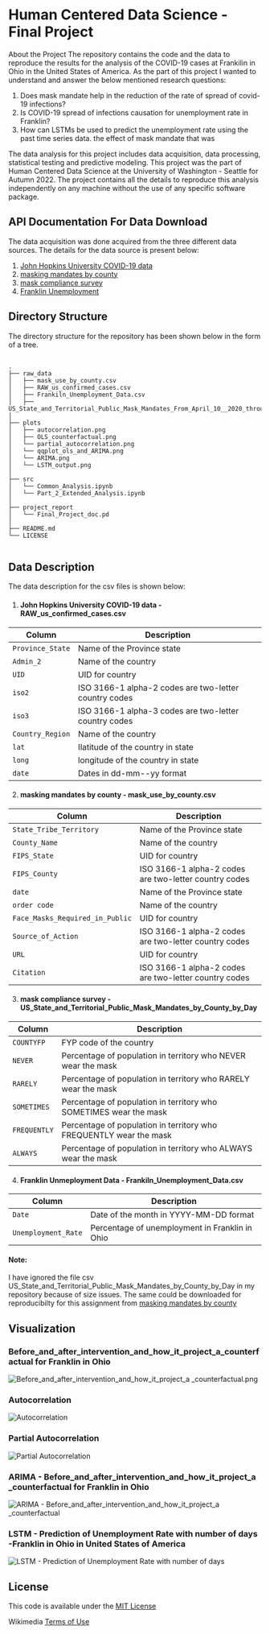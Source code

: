 # Human Centered Data Science - Final Project

About the Project
The repository contains the code and the data to reproduce the results for the analysis of the COVID-19 cases at Frankilin in
Ohio in the United States of America. As the part of this project I wanted to understand and answer the below mentioned research questions:

1. Does mask mandate help in the reduction of the rate of spread of covid-19 infections?
2. Is COVID-19 spread of infections causation for unemployment rate in Franklin?
3. How can LSTMs be used to predict the unemployment rate using the past time series data.
the effect of mask mandate that was 

The data analysis for this project includes data acquisition, data processing, statistical testing and predictive modeling. This project was the part of Human Centered Data Science at the University of Washington - Seattle for Autumn 2022. The project contains all the details to reproduce this analysis independently on any machine without the use of any specific software package.

## API Documentation For Data Download
The data acquisition was done acquired from the three different data sources. The details for the data source is present below:

1. [John Hopkins University COVID-19 data](https://www.kaggle.com/datasets/antgoldbloom/covid19-data-from-john-hopkins-university)
2. [masking mandates by county](https://data.cdc.gov/Policy-Surveillance/U-S-State-and-Territorial-Public-Mask-Mandates-Fro/62d6-pm5i)
3. [mask compliance survey](https://github.com/nytimes/covid-19-data/tree/master/mask-use)
4. [Franklin Unemployment](https://fred.stlouisfed.org/series/OHFRAN0URN)


## Directory Structure
The directory structure for the repository has been shown below in the form of a tree.

```

.
├── raw_data
│   ├── mask_use_by_county.csv
│   ├── RAW_us_confirmed_cases.csv
│   ├── Frankiln_Unemployment_Data.csv
│   ├── US_State_and_Territorial_Public_Mask_Mandates_From_April_10__2020_through_August_15__2021_by_County_by_Day.csv
│ 
├── plots
│   ├── autocorrelation.png
│   ├── OLS_counterfactual.png
│   └── partial_autocorrelation.png
│   └── qqplot_ols_and_ARIMA.png
│   └── ARIMA.png
│   └── LSTM_output.png
│ 
├── src
│   └── Common_Analysis.ipynb
│   └── Part_2_Extended_Analysis.ipynb
│ 
├── project_report
│   └── Final_Project_doc.pd
│ 
├── README.md
└── LICENSE


```

## Data Description
The data description for the csv files is shown below:
1. #### John Hopkins University COVID-19 data - RAW_us_confirmed_cases.csv

| Column                    | Description                                                                        |
| ------------------------- | -----------------------------------------------------------------------------------|
| `Province_State`           | Name of the Province state                                                        |
| `Admin_2`                  | Name of the country                                                       |
| `UID`                      | UID for country                                                |
| `iso2`                     | ISO 3166-1 alpha-2 codes are two-letter country codes  |
| `iso3`                     | ISO 3166-1 alpha-3 codes are two-letter country codes             |
| `Country_Region`           | Name of the country                      |
| `lat`                      | Ilatitude of the country in state |
| `long`                     | longitude of the country  in state          |
| `date`                     | Dates in dd-mm--yy format                     |

2. #### masking mandates by county - mask_use_by_county.csv

| Column                    | Description                                                                        |
| ------------------------- | -----------------------------------------------------------------------------------|
| `State_Tribe_Territory`   | Name of the Province state                                                        |
| `County_Name`             | Name of the country                                                       |
| `FIPS_State`              | UID for country                                                |
| `FIPS_County`             | ISO 3166-1 alpha-2 codes are two-letter country codes  |
| `date`                       | Name of the Province state                                                |
| `order code`                  | Name of the country                                                       |
| `Face_Masks_Required_in_Public`| UID for country                                                |
| `Source_of_Action`              | ISO 3166-1 alpha-2 codes are two-letter country codes  |
| `URL`                           | UID for country                                                |
| `Citation`                     | ISO 3166-1 alpha-2 codes are two-letter country codes  |

3. #### mask compliance survey - US_State_and_Territorial_Public_Mask_Mandates_by_County_by_Day

| Column                    | Description                                                                        |
| ------------------------- | -----------------------------------------------------------------------------------|
| `COUNTYFP`                | FYP code of the country                                                 |
| `NEVER`                  | Percentage of population in territory who NEVER wear the mask                                 |
| `RARELY`                 | Percentage of population in territory who RARELY wear the mask                       |
| `SOMETIMES`               | Percentage of population in territory who SOMETIMES wear the mask  |
| `FREQUENTLY`              | Percentage of population in territory who FREQUENTLY wear the mask  |
| `ALWAYS`                  | Percentage of population in territory who ALWAYS wear the mask  |

4. #### Franklin Unmeployment Data - Frankiln_Unemployment_Data.csv

| Column                    | Description                                                                        |
| ------------------------- | -----------------------------------------------------------------------------------|
| `Date`                | Date of the month in YYYY-MM-DD format                                               |
| `Unemployment_Rate`                  | Percentage of unemployment in Franklin in Ohio           


#### Note: 
I have ignored the file csv US_State_and_Territorial_Public_Mask_Mandates_by_County_by_Day in my repository because of size issues. The same could be downloaded for reproducibilty for this assignment from [masking mandates by county](https://data.cdc.gov/Policy-Surveillance/U-S-State-and-Territorial-Public-Mask-Mandates-Fro/62d6-pm5i)

## Visualization

### Before_and_after_intervention_and_how_it_project_a_counterfactual for Franklin in Ohio
![Before_and_after_intervention_and_how_it_project_a _counterfactual.png](https://github.com/obaiddawarki/Course_Project/blob/main/plots/OLS_counterfactual.png)

### Autocorrelation
![Autocorrelation](plots/autocorrelation.png)

### Partial Autocorrelation
![Partial Autocorrelation](plots/partial_autocorrelation.png)

### ARIMA - Before_and_after_intervention_and_how_it_project_a _counterfactual for Franklin in Ohio
![ARIMA - Before_and_after_intervention_and_how_it_project_a _counterfactual](plots/ARIMA.png)

### LSTM - Prediction of Unemployment Rate with number of days -Franklin in Ohio in United States of America
![LSTM - Prediction of Unemployment Rate with number of days](plots/LSTM_output.png)

## License

This code is available under the [MIT License](LICENSE)

Wikimedia [Terms of Use](https://foundation.wikimedia.org/wiki/Terms_of_Use/en)
